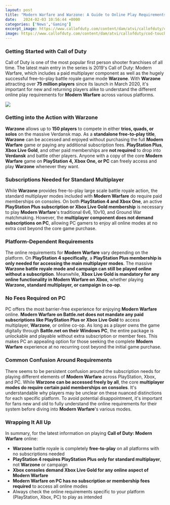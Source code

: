 ```yaml
---
layout: post
title: "Modern Warfare and Warzone: A Guide to Online Play Requirements"
date:   2024-02-03 10:56:44 +0000
categories: ['News','Gaming']
excerpt_image: https://www.callofduty.com/content/dam/atvi/callofduty/cod-touchui/warzone/social/wz-social-share.jpg
image: https://www.callofduty.com/content/dam/atvi/callofduty/cod-touchui/warzone/social/wz-social-share.jpg
---
```


### Getting Started with Call of Duty 
Call of Duty is one of the most popular first person shooter franchises of all time. The latest main entry in the series is 2019's Call of Duty: Modern Warfare, which includes a paid multiplayer component as well as the hugely successful free-to-play battle royale game mode **Warzone**. With **Warzone** attracting over **75 million players** since its launch in March 2020, it's important for new and returning players alike to understand the different online play requirements for **Modern Warfare** across various platforms. 

![](https://www.callofduty.com/content/dam/atvi/callofduty/cod-touchui/warzone/social/wz-social-share.jpg)
### Getting into the Action with Warzone
**Warzone** allows up to **150 players** to compete in either **trios, quads, or solos** on the massive Verdansk map. As a **standalone free-to-play title**, **Warzone** can be accessed and enjoyed without purchasing the full **Modern Warfare** game or paying any additional subscription fees. **PlayStation Plus**, **Xbox Live Gold**, and other paid memberships are **not required** to drop into **Verdansk** and battle other players. Anyone with a copy of the core **Modern Warfare** game on **PlayStation 4, Xbox One, or PC** can freely access and play **Warzone** whenever they want.
### Subscriptions Needed for Standard Multiplayer
While **Warzone** provides free-to-play large scale battle royale action, the standard multiplayer modes included with **Modern Warfare** do require paid memberships on consoles. On both **PlayStation 4 and Xbox One**, an active **PlayStation Plus subscription or Xbox Live Gold membership** is necessary to play **Modern Warfare**'s traditional 6v6, 10v10, and Ground War matchmaking. However, the **multiplayer component does not demand subscriptions on PC**, allowing PC gamers to enjoy all online modes at no extra cost beyond the core game purchase. 
### Platform-Dependent Requirements 
The online requirements for **Modern Warfare** vary depending on the platform. On **PlayStation 4 specifically**, a **PlayStation Plus membership is only needed for accessing the main multiplayer modes**. The massive **Warzone battle royale mode and campaign can still be played online without a subscription**. Meanwhile, **Xbox Live Gold is mandatory for any online functionality in Modern Warfare on Xbox**, whether playing **Warzone, standard multiplayer, or campaign in co-op**. 
### No Fees Required on PC
PC offers the most barrier-free experience for enjoying **Modern Warfare** online. **Modern Warfare on Battle.net does not mandate any paid subscriptions like PlayStation Plus or Xbox Live Gold** to access multiplayer, **Warzone**, or online co-op. As long as a player owns the game digitally through **Battle.net on their Windows PC**, the entire package is unlockable and playable without extra subscription or member fees. This makes PC an appealing option for those seeking the complete **Modern Warfare** experience at no recurring cost beyond the initial game purchase.
### Common Confusion Around Requirements
There seems to be persistent confusion around the subscription needs for playing different elements of **Modern Warfare** across PlayStation, Xbox, and PC. While **Warzone can be accessed freely by all**, the core **multiplayer modes do require certain paid memberships on consoles**. It's understandable why players may be unclear on these nuanced distinctions for each specific platform. To avoid potential disappointment, it's important for fans new and old to fully understand the online requirements for their system before diving into **Modern Warfare**'s various modes.
### Wrapping It All Up
In summary, for the latest information on playing **Call of Duty: Modern Warfare** online: 
- **Warzone** battle royale is completely **free-to-play** on all platforms with no subscriptions needed
- **PlayStation 4 requires PlayStation Plus only for standard multiplayer**, not **Warzone** or campaign 
- **Xbox consoles demand Xbox Live Gold for any online aspect of Modern Warfare**
- **Modern Warfare on PC has no subscription or membership fees required** to access all online modes
- Always check the online requirements specific to your platform (PlayStation, Xbox, PC) to play as intended
